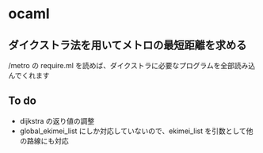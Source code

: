 # ocaml

## ダイクストラ法を用いてメトロの最短距離を求める

/metro の require.ml を読めば、ダイクストラに必要なプログラムを全部読み込んでくれます

## To do

* dijkstra の返り値の調整
* global_ekimei_list にしか対応していないので、ekimei_list を引数として他の路線にも対応
